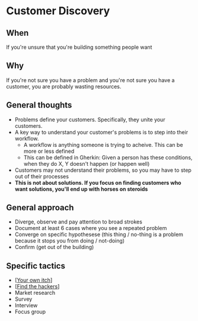 # Customer Discovery

## When

If you're unsure that you're building something people want

## Why

If you're not sure you have a problem and you're not sure you have a customer, you are probably wasting resources.

## General thoughts

- Problems define your customers. Specifically, they unite your customers.
- A key way to understand your customer's problems is to step into their workflow.
  - A workflow is anything someone is trying to acheive. This can be more or less defined
  - This can be defined in Gherkin: Given a person has these conditions, when they do X, Y doesn't happen (or happen well)
- Customers may not understand their problems, so you may have to step out of their processes
- **This is not about solutions. If you focus on finding customers who want solutions, you'll end up with horses on steroids**

## General approach

- Diverge, observe and pay attention to broad strokes
- Document at least 6 cases where you see a repeated problem
- Converge on specific hypothesese (this thing / no-thing is a problem because it stops you from doing / not-doing)
- Confirm (get out of the building)

## Specific tactics

- [[Your own itch]]
- [[Find the hackers]]
- Market research
- Survey
- Interview
- Focus group

[//begin]: # "Autogenerated link references for markdown compatibility"
[Your own itch]: your-own-itch "Your Own Itch"
[Find the hackers]: find-the-hackers "Find the Hackers"
[//end]: # "Autogenerated link references"